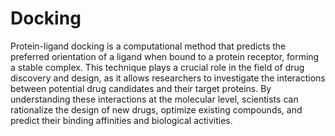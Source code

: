 # Docking

Protein-ligand docking is a computational method that predicts the preferred orientation of a ligand when bound to a protein receptor, forming a stable complex.
This technique plays a crucial role in the field of drug discovery and design, as it allows researchers to investigate the interactions between potential drug candidates and their target proteins.
By understanding these interactions at the molecular level, scientists can rationalize the design of new drugs, optimize existing compounds, and predict their binding affinities and biological activities.

<!-- REFERENCES -->

[^yang2022protein]: Yang, C., Chen, E. A., & Zhang, Y. (2022). Protein–ligand docking in the machine-learning era. *Molecules, 27*(14), 4568. DOI: [10.3390/molecules27144568](https://doi.org/10.3390/molecules27144568)
